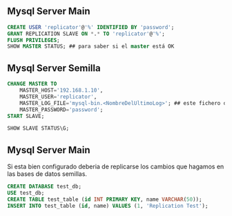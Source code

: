 ## Mysql Server Main

```SQL
CREATE USER 'replicator'@'%' IDENTIFIED BY 'password';
GRANT REPLICATION SLAVE ON *.* TO 'replicator'@'%';
FLUSH PRIVILEGES;
SHOW MASTER STATUS; ## para saber si el master está OK
```


## Mysql Server Semilla

```SQL
CHANGE MASTER TO
    MASTER_HOST='192.168.1.10',
    MASTER_USER='replicator',
    MASTER_LOG_FILE='mysql-bin.<NombreDelUltimoLog>'; ## este fichero debería existir en el master en /var/lib/mysql/mysql-bin
    MASTER_PASSWORD='password';
START SLAVE;

SHOW SLAVE STATUS\G;

```

## Mysql Server Main

Si esta bien configurado deberia de replicarse los cambios que hagamos en las bases de datos semillas. 

```SQL
CREATE DATABASE test_db;
USE test_db;
CREATE TABLE test_table (id INT PRIMARY KEY, name VARCHAR(50));
INSERT INTO test_table (id, name) VALUES (1, 'Replication Test');
```